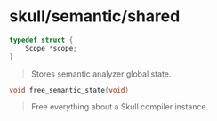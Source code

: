 # skull/semantic/shared

```c
typedef struct {
	Scope *scope;
}
```

> Stores semantic analyzer global state.

```c
void free_semantic_state(void)
```

> Free everything about a Skull compiler instance.

